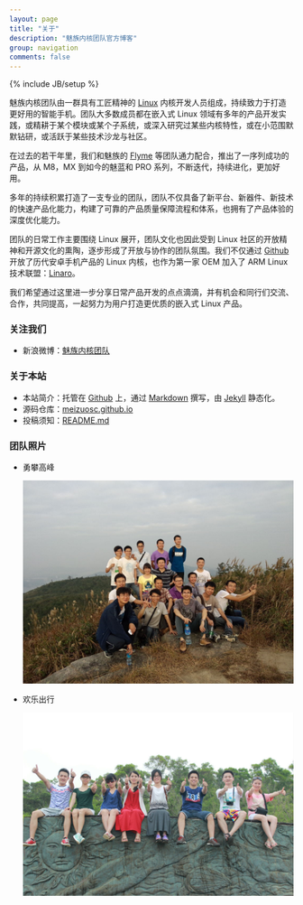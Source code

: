 ```yaml
---
layout: page
title: "关于"
description: "魅族内核团队官方博客"
group: navigation
comments: false
---
```

{% include JB/setup %}

魅族内核团队由一群具有工匠精神的 [Linux](http://www.kernel.org) 内核开发人员组成，持续致力于打造更好用的智能手机。团队大多数成员都在嵌入式 Linux 领域有多年的产品开发实践，或精耕于某个模块或某个子系统，或深入研究过某些内核特性，或在小范围默默钻研，或活跃于某些技术沙龙与社区。

在过去的若干年里，我们和魅族的 [Flyme](http://www.flyme.cn/blog/) 等团队通力配合，推出了一序列成功的产品，从 M8，MX 到如今的魅蓝和 PRO 系列，不断迭代，持续进化，更加好用。

多年的持续积累打造了一支专业的团队，团队不仅具备了新平台、新器件、新技术的快速产品化能力，构建了可靠的产品质量保障流程和体系，也拥有了产品体验的深度优化能力。

团队的日常工作主要围绕 Linux 展开，团队文化也因此受到 Linux 社区的开放精神和开源文化的熏陶，逐步形成了开放与协作的团队氛围。我们不仅通过 [Github](https://github.com/meizuosc) 开放了历代安卓手机产品的 Linux 内核，也作为第一家 OEM 加入了 ARM Linux 技术联盟：[Linaro](http://www.linaro.org/)。

我们希望通过这里进一步分享日常产品开发的点点滴滴，并有机会和同行们交流、合作，共同提高，一起努力为用户打造更优质的嵌入式 Linux 产品。

### 关注我们

* 新浪微博：[魅族内核团队](http://weibo.com/mzkernel)

### 关于本站

* 本站简介：托管在 [Github](http://github.com) 上，通过 [Markdown](http://wowubuntu.com/markdown/) 撰写，由 [Jekyll](http://jekyllrb.com/) 静态化。
* 源码仓库：[meizuosc.github.io](https://github.com/meizuosc/meizuosc.github.io)
* 投稿须知：[README.md](https://github.com/meizuosc/meizuosc.github.io/blob/master/README.md)

### 团队照片

* 勇攀高峰

    ![Team-Build-Climb](/images/team/team-climb.jpg)

* 欢乐出行

    ![Team-Build-Climb](/images/team/team-trip.jpg)
